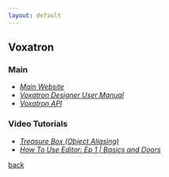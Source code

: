 ```yaml
---
layout: default
---
```


## Voxatron

### Main

* _[Main Website](https://www.lexaloffle.com/voxatron.php)_
* _[Voxatron Designer User Manual](https://www.lexaloffle.com/bbs/files/1/voxatron_manual_0.html)_
* _[Voxatron API](https://www.lexaloffle.com/vox_api.txt)_

### Video Tutorials

* _[Treasure Box (Object Aliasing)](https://www.lexaloffle.com/bbs/?tid=1699)_
* _[How To Use Editor: Ep 1 | Basics and Doors](https://www.youtube.com/watch?v=pYA67UUq6IU)_

[back](../)
